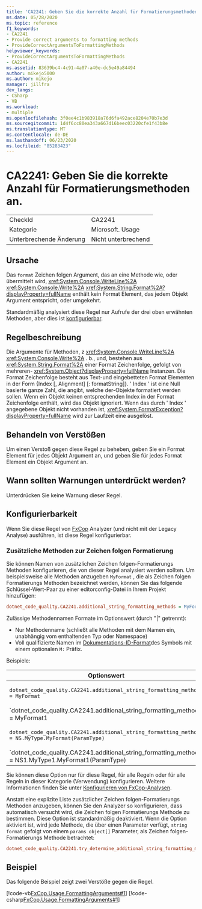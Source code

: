 ```yaml
---
title: 'CA2241: Geben Sie die korrekte Anzahl für Formatierungsmethoden an.'
ms.date: 05/28/2020
ms.topic: reference
f1_keywords:
- CA2241
- Provide correct arguments to formatting methods
- ProvideCorrectArgumentsToFormattingMethods
helpviewer_keywords:
- ProvideCorrectArgumentsToFormattingMethods
- CA2241
ms.assetid: 83639bc4-4c91-4a07-a40e-dc5e49a84494
author: mikejo5000
ms.author: mikejo
manager: jillfra
dev_langs:
- CSharp
- VB
ms.workload:
- multiple
ms.openlocfilehash: 3f0ee4c1b983918a76d6fa492ace8204e70b7e3d
ms.sourcegitcommit: 1d4f6cc80ea343a667d16beec03220cfe1f43b8e
ms.translationtype: MT
ms.contentlocale: de-DE
ms.lasthandoff: 06/23/2020
ms.locfileid: "85283423"
---
```

# <a name="ca2241-provide-correct-arguments-to-formatting-methods"></a>CA2241: Geben Sie die korrekte Anzahl für Formatierungsmethoden an.

|||
|-|-|
|CheckId|CA2241|
|Kategorie|Microsoft. Usage|
|Unterbrechende Änderung|Nicht unterbrechend|

## <a name="cause"></a>Ursache
Das `format` Zeichen folgen Argument, das an eine Methode wie, oder übermittelt wird, <xref:System.Console.WriteLine%2A> <xref:System.Console.Write%2A> <xref:System.String.Format%2A?displayProperty=fullName> enthält kein Format Element, das jedem Objekt Argument entspricht, oder umgekehrt.

Standardmäßig analysiert diese Regel nur Aufrufe der drei oben erwähnten Methoden, aber dies ist [konfigurierbar](#configurability). 

## <a name="rule-description"></a>Regelbeschreibung
Die Argumente für Methoden, z <xref:System.Console.WriteLine%2A> <xref:System.Console.Write%2A> . b., und, bestehen aus <xref:System.String.Format%2A> einer Format Zeichenfolge, gefolgt von mehreren- <xref:System.Object?displayProperty=fullName> Instanzen. Die Format Zeichenfolge besteht aus Text-und eingebetteten Format Elementen in der Form {Index [, Alignment] [: formatString]}. ' Index ' ist eine Null basierte ganze Zahl, die angibt, welche der-Objekte formatiert werden sollen. Wenn ein Objekt keinen entsprechenden Index in der Format Zeichenfolge enthält, wird das Objekt ignoriert. Wenn das durch ' Index ' angegebene Objekt nicht vorhanden ist, <xref:System.FormatException?displayProperty=fullName> wird zur Laufzeit eine ausgelöst.

## <a name="how-to-fix-violations"></a>Behandeln von Verstößen
Um einen Verstoß gegen diese Regel zu beheben, geben Sie ein Format Element für jedes Objekt Argument an, und geben Sie für jedes Format Element ein Objekt Argument an.

## <a name="when-to-suppress-warnings"></a>Wann sollten Warnungen unterdrückt werden?
Unterdrücken Sie keine Warnung dieser Regel.

## <a name="configurability"></a>Konfigurierbarkeit

Wenn Sie diese Regel von [FxCop](install-fxcop-analyzers.md) Analyzer (und nicht mit der Legacy Analyse) ausführen, ist diese Regel konfigurierbar.

### <a name="additional-string-formatting-methods"></a>Zusätzliche Methoden zur Zeichen folgen Formatierung

Sie können Namen von zusätzlichen Zeichen folgen-Formatierungs Methoden konfigurieren, die von dieser Regel analysiert werden sollten. Um beispielsweise alle Methoden anzugeben `MyFormat` , die als Zeichen folgen Formatierungs Methoden bezeichnet werden, können Sie das folgende Schlüssel-Wert-Paar zu einer editorconfig-Datei in Ihrem Projekt hinzufügen:

```ini
dotnet_code_quality.CA2241.additional_string_formatting_methods = MyFormat
```

Zulässige Methodennamen Formate im Optionswert (durch "|" getrennt):
  - Nur Methodenname (schließt alle Methoden mit dem Namen ein, unabhängig vom enthaltenden Typ oder Namespace)
  - Voll qualifizierte Namen im [Dokumentations-ID-Format](https://github.com/dotnet/csharplang/blob/master/spec/documentation-comments.md#id-string-format)des Symbols mit einem optionalen `M:` Präfix.

Beispiele:

| Optionswert | Zusammenfassung |
| --- | --- |
|`dotnet_code_quality.CA2241.additional_string_formatting_methods = MyFormat` | Entspricht allen Methoden mit dem Namen "myFormat" in der Kompilierung.
|`dotnet_code_quality.CA2241.additional_string_formatting_methods = MyFormat1|MyFormat2` | Entspricht allen Methoden mit dem Namen "MyFormat1" oder "MyFormat2" in der Kompilierung.
|`dotnet_code_quality.CA2241.additional_string_formatting_methods = NS.MyType.MyFormat(ParamType)` | Entspricht der bestimmten Methode "myFormat" mit der angegebenen voll qualifizierten Signatur.
|`dotnet_code_quality.CA2241.additional_string_formatting_methods = NS1.MyType1.MyFormat1(ParamType)|NS2.MyType2.MyFormat2(ParamType)` | Entspricht den spezifischen Methoden "MyFormat1" und "MyFormat2" mit der entsprechenden voll qualifizierten Signatur.

Sie können diese Option nur für diese Regel, für alle Regeln oder für alle Regeln in dieser Kategorie (Verwendung) konfigurieren. Weitere Informationen finden Sie unter [Konfigurieren von FxCop-Analysen](configure-fxcop-analyzers.md).

Anstatt eine explizite Liste zusätzlicher Zeichen folgen-Formatierungs Methoden anzugeben, können Sie den Analyzer so konfigurieren, dass automatisch versucht wird, die Zeichen folgen Formatierungs Methode zu bestimmen. Diese Option ist standardmäßig deaktiviert. Wenn die Option aktiviert ist, wird jede Methode, die über einen Parameter verfügt, `string format` gefolgt von einem `params object[]` Parameter, als Zeichen folgen-Formatierungs Methode betrachtet:

```ini
dotnet_code_quality.CA2241.try_determine_additional_string_formatting_methods_automatically = true
```

## <a name="example"></a>Beispiel
Das folgende Beispiel zeigt zwei Verstöße gegen die Regel.

[!code-vb[FxCop.Usage.FormattingArguments#1](../code-quality/codesnippet/VisualBasic/ca2241-provide-correct-arguments-to-formatting-methods_1.vb)]
[!code-csharp[FxCop.Usage.FormattingArguments#1](../code-quality/codesnippet/CSharp/ca2241-provide-correct-arguments-to-formatting-methods_1.cs)]
